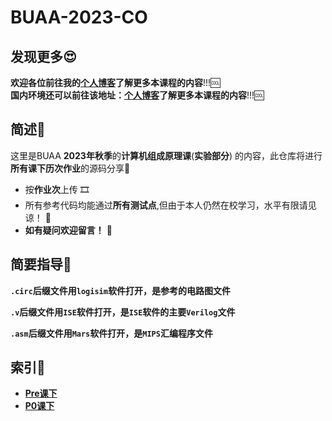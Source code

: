 # BUAA-2023-CO
## 发现更多😍
**欢迎各位前往我的[**个人博客**](https://mossdream.github.io)了解更多本课程的内容**!!!🆒  
**国内环境还可以前往该地址：[**个人博客**](https://mossdream.gitee.io)了解更多本课程的内容**!!!🆒


## 简述📝  
这里是BUAA **2023年秋季**的**计算机组成原理课**(**实验部分**) 的内容，此仓库将进行**所有课下历次作业**的源码分享🎁  
* 按**作业次**上传  🎞
* 所有参考代码均能通过**所有测试点**,但由于本人仍然在校学习，水平有限请见谅！  🎇
* **如有疑问欢迎留言！**  🥳

## 简要指导🔔
**`.circ`后缀文件用`logisim`软件打开，是参考的电路图文件**    

**`.v`后缀文件用`ISE`软件打开，是`ISE`软件的主要`Verilog`文件**  

**`.asm`后缀文件用`Mars`软件打开，是`MIPS`汇编程序文件**  

## 索引🧾
* **[Pre课下](https://github.com/MossDream/BUAA-2023-CO/blob/main/Pre)**  
* **[P0课下](https://github.com/MossDream/BUAA-2023-CO/blob/main/P0)**   
